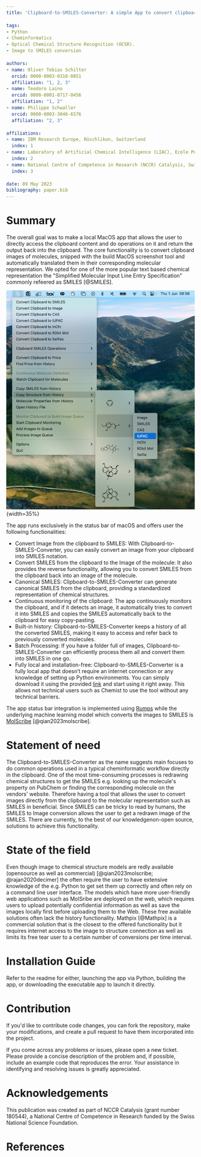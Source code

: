 ```yaml
---
title: 'Clipboard-to-SMILES-Converter: A simple App to convert clipboard images to chemical structure'

tags:
- Python
- Cheminformatics
- Optical Chemical Structure Recognition (OCSR).
- Image to SMILES conversion

authors:
- name: Oliver Tobias Schilter
  orcid: 0000-0003-0310-0851
  affiliation: "1, 2, 3"
- name: Teodoro Laino
  orcid: 0000-0001-8717-0456
  affiliation: "1, 2"
- name: Philippe Schwaller
  orcid: 0000-0003-3046-6576
  affiliation: "2, 3"

affiliations:
- name: IBM Research Europe, Rüschlikon, Switzerland 
  index: 1
- name: Laboratory of Artificial Chemical Intelligence (LIAC), Ecole Polytechnique Fédérale de Lausanne (EPFL), Switzerland.
  index: 2
- name: National Centre of Competence in Research (NCCR) Catalysis, Switzerland
  index: 3

date: 09 May 2023
bibliography: paper.bib
---
```



# Summary
The overall goal was to make a local MacOS app that allows the user to directly access the clipboard content and do operations on it and return the output back into the clipboard. The core functionality is to convert clipboard images of molecules, snipped with the build MacOS screenshot tool and automatically translated them in their corresponding molecular representation. We opted for one of the more popular text based chemical representation the "Simplified Molecular Input Line Entry Specification" commonly refeered as SMILES [@SMILES].

![](Clipboard2SMILES.png){width=35%}

The app runs exclusively in the status bar of macOS and offers user the following functionalities:
* Convert Image from the clipboard to SMILES: With Clipboard-to-SMILES-Converter, you can easily convert an image from your clipboard into SMILES notation.
* Convert SMILES from the clipboard to the Image of the molecule: It also provides the reverse functionality, allowing you to convert SMILES from the clipboard back into an image of the molecule.
* Canonical SMILES: Clipboard-to-SMILES-Converter can generate canonical SMILES from the clipboard, providing a standardized representation of chemical structures.
* Continuous monitoring of the clipboard: The app continuously monitors the clipboard, and if it detects an image, it automatically tries to convert it into SMILES and copies the SMILES automatically back to the clipboard for easy copy-pasting.
* Built-in history: Clipboard-to-SMILES-Converter keeps a history of all the converted SMILES, making it easy to access and refer back to previously converted molecules.
* Batch Processing: If you have a folder full of images, Clipboard-to-SMILES-Converter can efficiently process them all and convert them into SMILES in one go.
* Fully local and installation-free: Clipboard-to-SMILES-Converter is a fully local app that doesn’t require an internet connection or any knowledge of setting up Python environments. You can simply download it using the provided [link](https://ibm.box.com/s/quusuuuk005nccvs73gu9locenqfaf0o) and start using it right away. This allows not technical users such as Chemist to use the tool without any technical barriers.

The app status bar integration is implemented using [Rumps](https://github.com/jaredks/rumps) while the underlying machine learning model which converts the images to SMILES is [MolScribe](https://github.com/thomas0809/MolScribe) [@qian2023molscribe]. 

# Statement of need

The Clipboard-to-SMILES-Converter as the name suggests main focuses to do common operations used in a typical cheminformatic workflow directly in the clipboard. One of the most time-consuming processes is redrawing chemical structures to get the SMILES e.g. looking up the molecule's property on PubChem or finding the corresponding molecule on the vendors' website. Therefore having a tool that allows the user to convert images directly from the clipboard to the molecular representation such as SMILES in beneficial. Since SMILES can be tricky to read by humans, the SMILES to Image conversion allows the user to get a redrawn image of the SMILES. There are currently, to the best of our knowledgenon-open source,  solutions to achieve this functionality.


# State of the field

Even though image to chemical structure models are redly available (opensource as well as commercial) [@qian2023molscribe; @rajan2020decimer] the often require the user to have extensive knowledge of the e.g. Python to get set them up correctly and often rely on a command line user interface. The models which have more user-friendly web applications such as MolSribe are deployed on the web, which requires users to upload potentially confidential information as well as save the images locally first before uploading them to the Web. These free available solutions often lack the history functionality. Mathpix [@Mathpix] is a commercial solution that is the closest to the offered functionality but it requires  internet access to the image to structure connection as well as limits its free tear user to a certain number of conversions per time interval.

# Installation Guide
Refer to the readme for either, launching the app via Python, building the app, or downloading the executable app to launch it directly.

# Contribution
If you'd like to contribute code changes, you can fork the repository, make your modifications, and create a pull request to have them incorporated into the project.

If you come across any problems or issues, please open a new ticket. Please provide a concise description of the problem and, if possible, include an example code that reproduces the error. Your assistance in identifying and resolving issues is greatly appreciated.
# Acknowledgements
This publication was created as part of NCCR Catalysis (grant number 180544), a National Centre of Competence in Research funded by the Swiss National Science Foundation.

# References
